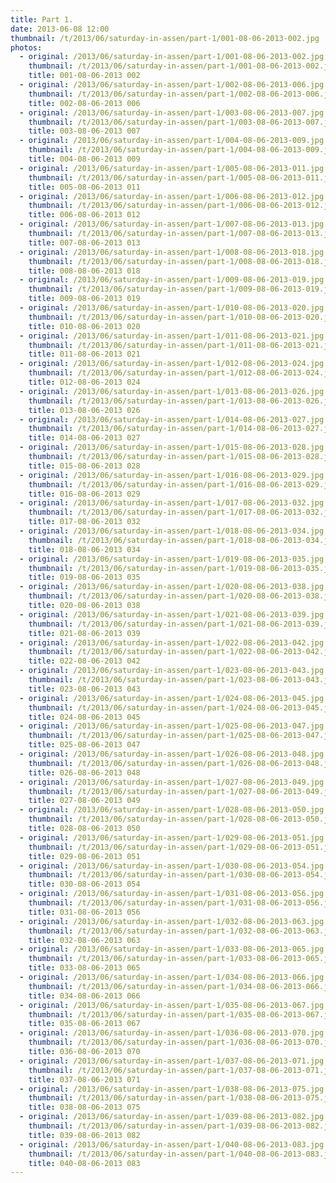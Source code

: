 ```yaml
---
title: Part 1.
date: 2013-06-08 12:00
thumbnail: /t/2013/06/saturday-in-assen/part-1/001-08-06-2013-002.jpg
photos:
  - original: /2013/06/saturday-in-assen/part-1/001-08-06-2013-002.jpg
    thumbnail: /t/2013/06/saturday-in-assen/part-1/001-08-06-2013-002.jpg
    title: 001-08-06-2013 002
  - original: /2013/06/saturday-in-assen/part-1/002-08-06-2013-006.jpg
    thumbnail: /t/2013/06/saturday-in-assen/part-1/002-08-06-2013-006.jpg
    title: 002-08-06-2013 006
  - original: /2013/06/saturday-in-assen/part-1/003-08-06-2013-007.jpg
    thumbnail: /t/2013/06/saturday-in-assen/part-1/003-08-06-2013-007.jpg
    title: 003-08-06-2013 007
  - original: /2013/06/saturday-in-assen/part-1/004-08-06-2013-009.jpg
    thumbnail: /t/2013/06/saturday-in-assen/part-1/004-08-06-2013-009.jpg
    title: 004-08-06-2013 009
  - original: /2013/06/saturday-in-assen/part-1/005-08-06-2013-011.jpg
    thumbnail: /t/2013/06/saturday-in-assen/part-1/005-08-06-2013-011.jpg
    title: 005-08-06-2013 011
  - original: /2013/06/saturday-in-assen/part-1/006-08-06-2013-012.jpg
    thumbnail: /t/2013/06/saturday-in-assen/part-1/006-08-06-2013-012.jpg
    title: 006-08-06-2013 012
  - original: /2013/06/saturday-in-assen/part-1/007-08-06-2013-013.jpg
    thumbnail: /t/2013/06/saturday-in-assen/part-1/007-08-06-2013-013.jpg
    title: 007-08-06-2013 013
  - original: /2013/06/saturday-in-assen/part-1/008-08-06-2013-018.jpg
    thumbnail: /t/2013/06/saturday-in-assen/part-1/008-08-06-2013-018.jpg
    title: 008-08-06-2013 018
  - original: /2013/06/saturday-in-assen/part-1/009-08-06-2013-019.jpg
    thumbnail: /t/2013/06/saturday-in-assen/part-1/009-08-06-2013-019.jpg
    title: 009-08-06-2013 019
  - original: /2013/06/saturday-in-assen/part-1/010-08-06-2013-020.jpg
    thumbnail: /t/2013/06/saturday-in-assen/part-1/010-08-06-2013-020.jpg
    title: 010-08-06-2013 020
  - original: /2013/06/saturday-in-assen/part-1/011-08-06-2013-021.jpg
    thumbnail: /t/2013/06/saturday-in-assen/part-1/011-08-06-2013-021.jpg
    title: 011-08-06-2013 021
  - original: /2013/06/saturday-in-assen/part-1/012-08-06-2013-024.jpg
    thumbnail: /t/2013/06/saturday-in-assen/part-1/012-08-06-2013-024.jpg
    title: 012-08-06-2013 024
  - original: /2013/06/saturday-in-assen/part-1/013-08-06-2013-026.jpg
    thumbnail: /t/2013/06/saturday-in-assen/part-1/013-08-06-2013-026.jpg
    title: 013-08-06-2013 026
  - original: /2013/06/saturday-in-assen/part-1/014-08-06-2013-027.jpg
    thumbnail: /t/2013/06/saturday-in-assen/part-1/014-08-06-2013-027.jpg
    title: 014-08-06-2013 027
  - original: /2013/06/saturday-in-assen/part-1/015-08-06-2013-028.jpg
    thumbnail: /t/2013/06/saturday-in-assen/part-1/015-08-06-2013-028.jpg
    title: 015-08-06-2013 028
  - original: /2013/06/saturday-in-assen/part-1/016-08-06-2013-029.jpg
    thumbnail: /t/2013/06/saturday-in-assen/part-1/016-08-06-2013-029.jpg
    title: 016-08-06-2013 029
  - original: /2013/06/saturday-in-assen/part-1/017-08-06-2013-032.jpg
    thumbnail: /t/2013/06/saturday-in-assen/part-1/017-08-06-2013-032.jpg
    title: 017-08-06-2013 032
  - original: /2013/06/saturday-in-assen/part-1/018-08-06-2013-034.jpg
    thumbnail: /t/2013/06/saturday-in-assen/part-1/018-08-06-2013-034.jpg
    title: 018-08-06-2013 034
  - original: /2013/06/saturday-in-assen/part-1/019-08-06-2013-035.jpg
    thumbnail: /t/2013/06/saturday-in-assen/part-1/019-08-06-2013-035.jpg
    title: 019-08-06-2013 035
  - original: /2013/06/saturday-in-assen/part-1/020-08-06-2013-038.jpg
    thumbnail: /t/2013/06/saturday-in-assen/part-1/020-08-06-2013-038.jpg
    title: 020-08-06-2013 038
  - original: /2013/06/saturday-in-assen/part-1/021-08-06-2013-039.jpg
    thumbnail: /t/2013/06/saturday-in-assen/part-1/021-08-06-2013-039.jpg
    title: 021-08-06-2013 039
  - original: /2013/06/saturday-in-assen/part-1/022-08-06-2013-042.jpg
    thumbnail: /t/2013/06/saturday-in-assen/part-1/022-08-06-2013-042.jpg
    title: 022-08-06-2013 042
  - original: /2013/06/saturday-in-assen/part-1/023-08-06-2013-043.jpg
    thumbnail: /t/2013/06/saturday-in-assen/part-1/023-08-06-2013-043.jpg
    title: 023-08-06-2013 043
  - original: /2013/06/saturday-in-assen/part-1/024-08-06-2013-045.jpg
    thumbnail: /t/2013/06/saturday-in-assen/part-1/024-08-06-2013-045.jpg
    title: 024-08-06-2013 045
  - original: /2013/06/saturday-in-assen/part-1/025-08-06-2013-047.jpg
    thumbnail: /t/2013/06/saturday-in-assen/part-1/025-08-06-2013-047.jpg
    title: 025-08-06-2013 047
  - original: /2013/06/saturday-in-assen/part-1/026-08-06-2013-048.jpg
    thumbnail: /t/2013/06/saturday-in-assen/part-1/026-08-06-2013-048.jpg
    title: 026-08-06-2013 048
  - original: /2013/06/saturday-in-assen/part-1/027-08-06-2013-049.jpg
    thumbnail: /t/2013/06/saturday-in-assen/part-1/027-08-06-2013-049.jpg
    title: 027-08-06-2013 049
  - original: /2013/06/saturday-in-assen/part-1/028-08-06-2013-050.jpg
    thumbnail: /t/2013/06/saturday-in-assen/part-1/028-08-06-2013-050.jpg
    title: 028-08-06-2013 050
  - original: /2013/06/saturday-in-assen/part-1/029-08-06-2013-051.jpg
    thumbnail: /t/2013/06/saturday-in-assen/part-1/029-08-06-2013-051.jpg
    title: 029-08-06-2013 051
  - original: /2013/06/saturday-in-assen/part-1/030-08-06-2013-054.jpg
    thumbnail: /t/2013/06/saturday-in-assen/part-1/030-08-06-2013-054.jpg
    title: 030-08-06-2013 054
  - original: /2013/06/saturday-in-assen/part-1/031-08-06-2013-056.jpg
    thumbnail: /t/2013/06/saturday-in-assen/part-1/031-08-06-2013-056.jpg
    title: 031-08-06-2013 056
  - original: /2013/06/saturday-in-assen/part-1/032-08-06-2013-063.jpg
    thumbnail: /t/2013/06/saturday-in-assen/part-1/032-08-06-2013-063.jpg
    title: 032-08-06-2013 063
  - original: /2013/06/saturday-in-assen/part-1/033-08-06-2013-065.jpg
    thumbnail: /t/2013/06/saturday-in-assen/part-1/033-08-06-2013-065.jpg
    title: 033-08-06-2013 065
  - original: /2013/06/saturday-in-assen/part-1/034-08-06-2013-066.jpg
    thumbnail: /t/2013/06/saturday-in-assen/part-1/034-08-06-2013-066.jpg
    title: 034-08-06-2013 066
  - original: /2013/06/saturday-in-assen/part-1/035-08-06-2013-067.jpg
    thumbnail: /t/2013/06/saturday-in-assen/part-1/035-08-06-2013-067.jpg
    title: 035-08-06-2013 067
  - original: /2013/06/saturday-in-assen/part-1/036-08-06-2013-070.jpg
    thumbnail: /t/2013/06/saturday-in-assen/part-1/036-08-06-2013-070.jpg
    title: 036-08-06-2013 070
  - original: /2013/06/saturday-in-assen/part-1/037-08-06-2013-071.jpg
    thumbnail: /t/2013/06/saturday-in-assen/part-1/037-08-06-2013-071.jpg
    title: 037-08-06-2013 071
  - original: /2013/06/saturday-in-assen/part-1/038-08-06-2013-075.jpg
    thumbnail: /t/2013/06/saturday-in-assen/part-1/038-08-06-2013-075.jpg
    title: 038-08-06-2013 075
  - original: /2013/06/saturday-in-assen/part-1/039-08-06-2013-082.jpg
    thumbnail: /t/2013/06/saturday-in-assen/part-1/039-08-06-2013-082.jpg
    title: 039-08-06-2013 082
  - original: /2013/06/saturday-in-assen/part-1/040-08-06-2013-083.jpg
    thumbnail: /t/2013/06/saturday-in-assen/part-1/040-08-06-2013-083.jpg
    title: 040-08-06-2013 083
---
```

